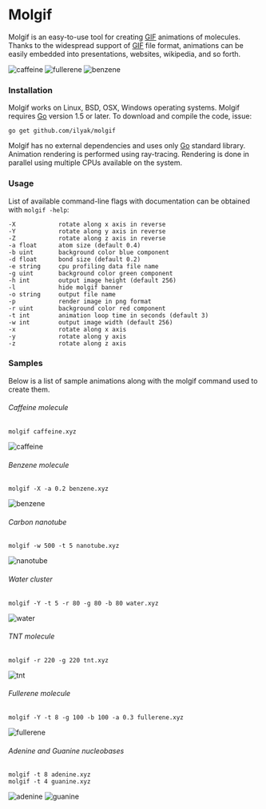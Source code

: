 # Molgif

Molgif is an easy-to-use tool for creating
[GIF](https://en.wikipedia.org/wiki/GIF) animations of molecules. Thanks to the
widespread support of [GIF](https://en.wikipedia.org/wiki/GIF) file format,
animations can be easily embedded into presentations, websites, wikipedia, and
so forth.

![caffeine](caffeine.gif)
![fullerene](fullerene.gif)
![benzene](benzene.gif)

### Installation

Molgif works on Linux, BSD, OSX, Windows operating systems. Molgif requires
[Go](https://golang.org) version 1.5 or later. To download and compile
the code, issue:

    go get github.com/ilyak/molgif

Molgif has no external dependencies and uses only [Go](https://golang.org)
standard library. Animation rendering is performed using ray-tracing. Rendering
is done in parallel using multiple CPUs available on the system.

### Usage

List of available command-line flags with documentation can be obtained with
`molgif -help`:

    -X            rotate along x axis in reverse
    -Y            rotate along y axis in reverse
    -Z            rotate along z axis in reverse
    -a float      atom size (default 0.4)
    -b uint       background color blue component
    -d float      bond size (default 0.2)
    -e string     cpu profiling data file name
    -g uint       background color green component
    -h int        output image height (default 256)
    -l            hide molgif banner
    -o string     output file name
    -p            render image in png format
    -r uint       background color red component
    -t int        animation loop time in seconds (default 3)
    -w int        output image width (default 256)
    -x            rotate along x axis
    -y            rotate along y axis
    -z            rotate along z axis

### Samples

Below is a list of sample animations along with the molgif command used to
create them.

###### Caffeine molecule

    molgif caffeine.xyz

![caffeine](caffeine.gif)

###### Benzene molecule

    molgif -X -a 0.2 benzene.xyz

![benzene](benzene.gif)

###### Carbon nanotube

    molgif -w 500 -t 5 nanotube.xyz

![nanotube](nanotube.gif)

###### Water cluster

    molgif -Y -t 5 -r 80 -g 80 -b 80 water.xyz

![water](water.gif)

###### TNT molecule

    molgif -r 220 -g 220 tnt.xyz

![tnt](tnt.gif)

###### Fullerene molecule

    molgif -Y -t 8 -g 100 -b 100 -a 0.3 fullerene.xyz

![fullerene](fullerene.gif)

###### Adenine and Guanine nucleobases

    molgif -t 8 adenine.xyz
    molgif -t 4 guanine.xyz

![adenine](adenine.gif)
![guanine](guanine.gif)
